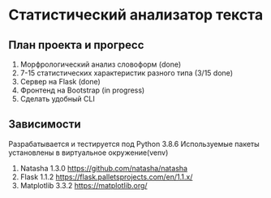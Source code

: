 # Статистический анализатор текста

## План проекта и прогресc

1. Морфрологический анализ словоформ (done)
2. 7-15 статистических характеристик разного типа (3/15 done)
3. Сервер на Flask (done)
4. Фронтенд на Bootstrap (in progress)
5. Сделать удобный CLI

## Зависимости

Разрабатывается и тестируется под Python 3.8.6
Используемые пакеты установлены в виртуальное окружение(venv)

1. Natasha 1.3.0
   <https://github.com/natasha/natasha>
2. Flask 1.1.2
   <https://flask.palletsprojects.com/en/1.1.x/>
3. Matplotlib 3.3.2
   <https://matplotlib.org/>

